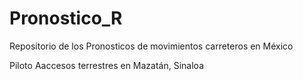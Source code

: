 # Pronostico_R
Repositorio de los Pronosticos de movimientos carreteros en México 

Piloto Aaccesos terrestres en Mazatán, Sinaloa
